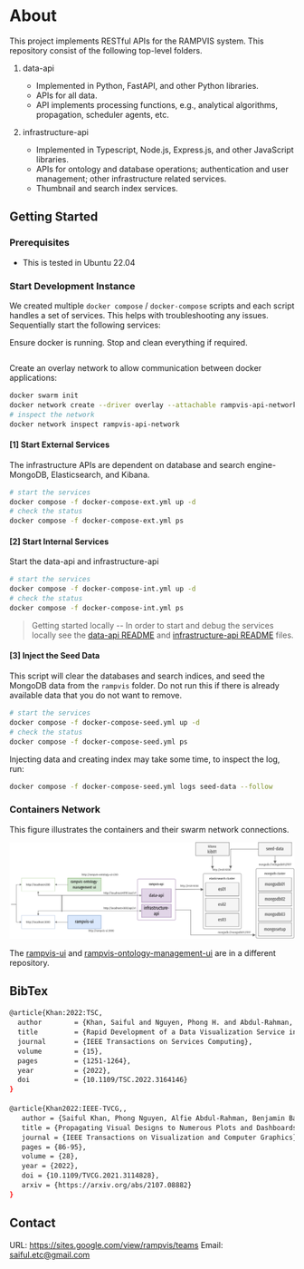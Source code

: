 # About

This project implements RESTful APIs for the RAMPVIS system. This repository consist of the following top-level folders.

1. data-api

   - Implemented in Python, FastAPI, and other Python libraries.
   - APIs for all data.
   - API implements processing functions, e.g., analytical algorithms, propagation, scheduler agents, etc.

2. infrastructure-api
   - Implemented in Typescript, Node.js, Express.js, and other JavaScript libraries.
   - APIs for ontology and database operations; authentication and user management; other infrastructure related services.
   - Thumbnail and search index services.

## Getting Started

### Prerequisites

- This is tested in Ubuntu 22.04

### Start Development Instance

We created multiple `docker compose` / `docker-compose` scripts and each script handles a set of services. This helps with troubleshooting any issues. Sequentially start the following services:

Ensure docker is running. Stop and clean everything if required.

```bash

```

Create an overlay network to allow communication between docker applications:

```bash
docker swarm init
docker network create --driver overlay --attachable rampvis-api-network
# inspect the network
docker network inspect rampvis-api-network
```

#### [1] Start External Services

The infrastructure APIs are dependent on database and search engine- MongoDB, Elasticsearch, and Kibana.

```bash
# start the services
docker compose -f docker-compose-ext.yml up -d
# check the status
docker compose -f docker-compose-ext.yml ps
```

#### [2] Start Internal Services

Start the data-api and infrastructure-api

```bash
# start the services
docker compose -f docker-compose-int.yml up -d
# check the status
docker compose -f docker-compose-int.yml ps
```

> Getting started locally --
> In order to start and debug the services locally see the [data-api README](./data-api/README.md) and [infrastructure-api README](./infrastructure-api/README.md) files.

#### [3] Inject the Seed Data

This script will clear the databases and search indices, and seed the MongoDB data from the `rampvis` folder. Do not run this if there is already available data that you do not want to remove.

```bash
# start the services
docker compose -f docker-compose-seed.yml up -d
# check the status
docker compose -f docker-compose-seed.yml ps
```

Injecting data and creating index may take some time, to inspect the log, run:

```bash
docker compose -f docker-compose-seed.yml logs seed-data --follow
```

### Containers Network

This figure illustrates the containers and their swarm network connections.

![fishy](./containers.png)

The [rampvis-ui](https://github.com/ScottishCovidResponse/rampvis-ui) and [rampvis-ontology-management-ui](https://github.com/saifulkhan/rampvis-ontology-management-ui) are in a different repository.

## BibTex

```bash
@article{Khan:2022:TSC,
  author        = {Khan, Saiful and Nguyen, Phong H. and Abdul-Rahman, Alfie and Freeman, Euan and Turkay, Cagatay and Chen, Min},
  title         = {Rapid Development of a Data Visualization Service in an Emergency Response},
  journal       = {IEEE Transactions on Services Computing},
  volume        = {15},
  pages         = {1251-1264},
  year          = {2022},
  doi           = {10.1109/TSC.2022.3164146}
}

@article{Khan2022:IEEE-TVCG,,
   author = {Saiful Khan, Phong Nguyen, Alfie Abdul-Rahman, Benjamin Bach, Min Chen, Euan Freeman, and Cagatay Turkay},
   title = {Propagating Visual Designs to Numerous Plots and Dashboards},
   journal = {IEEE Transactions on Visualization and Computer Graphics},
   pages = {86-95},
   volume = {28},
   year = {2022},
   doi = {10.1109/TVCG.2021.3114828},
   arxiv = {https://arxiv.org/abs/2107.08882}
}
```

## Contact

URL: https://sites.google.com/view/rampvis/teams
Email: saiful.etc@gmail.com
